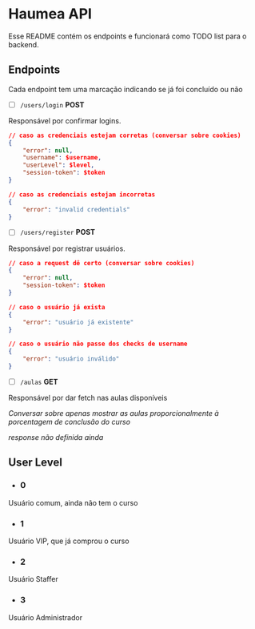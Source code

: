 # Haumea API
Esse README contém os endpoints e funcionará como TODO list para o backend.

## Endpoints
Cada endpoint tem uma marcação indicando se já foi concluído ou não

- [ ] ``/users/login`` **POST**

Responsável por confirmar logins.

```json
// caso as credenciais estejam corretas (conversar sobre cookies)
{
    "error": null,
    "username": $username,
    "userLevel": $level,
    "session-token": $token
}

// caso as credenciais estejam incorretas
{
    "error": "invalid credentials"
}
```

- [ ] ``/users/register`` **POST**

Responsável por registrar usuários.

```json
// caso a request dê certo (conversar sobre cookies)
{
    "error": null,
    "session-token": $token
}

// caso o usuário já exista
{
    "error": "usuário já existente"
}

// caso o usuário não passe dos checks de username
{
    "error": "usuário inválido"
}
```
- [ ] ``/aulas`` **GET**

Responsável por dar fetch nas aulas disponíveis

_Conversar sobre apenas mostrar as aulas proporcionalmente à porcentagem de conclusão do curso_

_response não definida ainda_

## User Level
- ### 0

Usuário comum, ainda não tem o curso

- ### 1

Usuário VIP, que já comprou o curso

- ### 2

Usuário Staffer

- ### 3

Usuário Administrador
